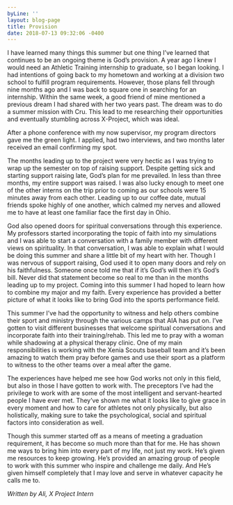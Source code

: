 ```yaml
---
byLine: ''
layout: blog-page
title: Provision
date: 2018-07-13 09:32:06 -0400
---
```

I have learned many things this summer but one thing I’ve learned that continues to be an ongoing theme is God’s provision. A year ago I knew I would need an Athletic Training internship to graduate, so I began looking. I had intentions of going back to my hometown and working at a division two school to fulfill program requirements. However, those plans fell through nine months ago and I was back to square one in searching for an internship. Within the same week, a good friend of mine mentioned a previous dream I had shared with her two years past. The dream was to do a summer mission with Cru. This lead to me researching their opportunities and eventually stumbling across X-Project, which was ideal.

After a phone conference with my now supervisor, my program directors gave me the green light. I applied, had two interviews, and two months later received an email confirming my spot.

The months leading up to the project were very hectic as I was trying to wrap up the semester on top of raising support. Despite getting sick and starting support raising late, God’s plan for me prevailed. In less than three months, my entire support was raised. I was also lucky enough to meet one of the other interns on the trip prior to coming as our schools were 15 minutes away from each other. Leading up to our coffee date, mutual friends spoke highly of one another, which calmed my nerves and allowed me to have at least one familiar face the first day in Ohio.

God also opened doors for spiritual conversations through this experience. My professors started incorporating the topic of faith into my simulations and I was able to start a conversation with a family member with different views on spirituality. In that conversation, I was able to explain what I would be doing this summer and share a little bit of my heart with her. Though I was nervous of support raising, God used it to open many doors and rely on his faithfulness. Someone once told me that if it’s God’s will then it’s God’s bill. Never did that statement become so real to me than in the months leading up to my project. Coming into this summer I had hoped to learn how to combine my major and my faith. Every experience has provided a better picture of what it looks like to bring God into the sports performance field.

This summer I’ve had the opportunity to witness and help others combine their sport and ministry through the various camps that AIA has put on. I’ve gotten to visit different businesses that welcome spiritual conversations and incorporate faith into their training/rehab. This led me to pray with a woman while shadowing at a physical therapy clinic. One of my main responsibilities is working with the Xenia Scouts baseball team and it’s been amazing to watch them pray before games and use their sport as a platform to witness to the other teams over a meal after the game.

The experiences have helped me see how God works not only in this field, but also in those I have gotten to work with. The preceptors I’ve had the privilege to work with are some of the most intelligent and servant-hearted people I have ever met. They’ve shown me what it looks like to give grace in every moment and how to care for athletes not only physically, but also holistically, making sure to take the psychological, social and spiritual factors into consideration as well.

Though this summer started off as a means of meeting a graduation requirement, it has become so much more than that for me. He has shown me ways to bring him into every part of my life, not just my work. He’s given me resources to keep growing. He’s provided an amazing group of people to work with this summer who inspire and challenge me daily. And He’s given himself completely that I may love and serve in whatever capacity he calls me to.

_Written by Ali, X Project Intern_